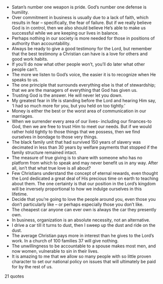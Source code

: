 - Satan’s number one weapon is pride. God’s number one defense is humility.
 - Over commitment in business is usually due to a lack of faith, which results in fear – specifically, the fear of failure. But if we really believe God is in control, then we also should believe He’s able to make us successful while we are keeping our lives in balance.
 - Perhaps nothing in our society is more needed for those in positions of authority than accountability.
 - Always be ready to give a good testimony for the Lord, but remember that the best testimony a Christian can have is a love for others and good work habits.
 - If you’ll do now what other people won’t, you’ll do later what other people can’t.
 - The more we listen to God’s voice, the easier it is to recognize when He speaks to us.
 - The one principle that surrounds everything else is that of stewardship; that we are the managers of everything that God has given us.
 - Trusting God is the answer. He will never let you down.
 - My greatest fear in life is standing before the Lord and hearing Him say, ‘I had so much more for you, but you held on too tightly.’
 - Money is either the best or the worst area of communication in our marriages.
 - When we surrender every area of our lives- including our finances-to God, then we are free to trust Him to meet our needs. But if we would rather hold tightly to those things that we possess, then we find ourselves in bondage to those very things.
 - The black family unit that had survived 150 years of slavery was decimated in less than 30 years by welfare payments that stopped if the family structure remained intact.
 - The measure of true giving is to share with someone who has no platform from which to speak and may never benefit us in any way. After all, isn’t that what true love is all about?
 - Few Christians understand the concept of eternal rewards, even thought the Lord dedicated a great deal of His precious time on earth to teaching about them. The one certainty is that our position in the Lord’s kingdom will be inversely proportional to how we indulge ourselves in this lifetime.
 - Decide that you’re going to love the people around you, even those you don’t particularly like – or perhaps especially those you don’t like.
 - The cheapest car anyone can ever own is always the car they presently own.
 - In business, organization is an absolute necessity, not an alternative.
 - I drive a car till it turns to dust, then I sweep up the dust and ride on the dust.
 - The average Christian pays more in interest than he gives to the Lord’s work. In a church of 100 families 37 will give nothing.
 - The unwillingness to be accountable to a spouse makes most men, and now women, vulnerable to sin in their lives.
 - It is amazing to me that we allow so many people with so little proven character to set our national policy on issues that will ultimately be paid for by the rest of us.

21 quotes